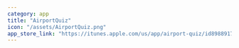 ```yaml
---
category: app
title: "AirportQuiz"
icon: "/assets/AirportQuiz.png"
app_store_link: "https://itunes.apple.com/us/app/airport-quiz/id898891728?ls=1&mt=8"
---
```

